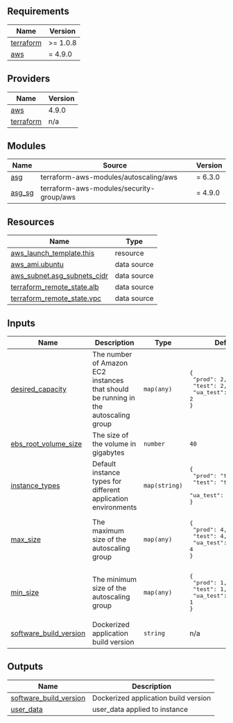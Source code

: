 <!-- BEGIN_TF_DOCS -->
## Requirements

| Name | Version |
|------|---------|
| <a name="requirement_terraform"></a> [terraform](#requirement\_terraform) | >= 1.0.8 |
| <a name="requirement_aws"></a> [aws](#requirement\_aws) | = 4.9.0 |

## Providers

| Name | Version |
|------|---------|
| <a name="provider_aws"></a> [aws](#provider\_aws) | 4.9.0 |
| <a name="provider_terraform"></a> [terraform](#provider\_terraform) | n/a |

## Modules

| Name | Source | Version |
|------|--------|---------|
| <a name="module_asg"></a> [asg](#module\_asg) | terraform-aws-modules/autoscaling/aws | = 6.3.0 |
| <a name="module_asg_sg"></a> [asg\_sg](#module\_asg\_sg) | terraform-aws-modules/security-group/aws | = 4.9.0 |

## Resources

| Name | Type |
|------|------|
| [aws_launch_template.this](https://registry.terraform.io/providers/hashicorp/aws/4.9.0/docs/resources/launch_template) | resource |
| [aws_ami.ubuntu](https://registry.terraform.io/providers/hashicorp/aws/4.9.0/docs/data-sources/ami) | data source |
| [aws_subnet.asg_subnets_cidr](https://registry.terraform.io/providers/hashicorp/aws/4.9.0/docs/data-sources/subnet) | data source |
| [terraform_remote_state.alb](https://registry.terraform.io/providers/hashicorp/terraform/latest/docs/data-sources/remote_state) | data source |
| [terraform_remote_state.vpc](https://registry.terraform.io/providers/hashicorp/terraform/latest/docs/data-sources/remote_state) | data source |

## Inputs

| Name | Description | Type | Default | Required |
|------|-------------|------|---------|:--------:|
| <a name="input_desired_capacity"></a> [desired\_capacity](#input\_desired\_capacity) | The number of Amazon EC2 instances that should be running in the autoscaling group | `map(any)` | <pre>{<br>  "prod": 2,<br>  "test": 2,<br>  "ua_test": 2<br>}</pre> | no |
| <a name="input_ebs_root_volume_size"></a> [ebs\_root\_volume\_size](#input\_ebs\_root\_volume\_size) | The size of the volume in gigabytes | `number` | `40` | no |
| <a name="input_instance_types"></a> [instance\_types](#input\_instance\_types) | Default instance types for different application environments | `map(string)` | <pre>{<br>  "prod": "t3a.small",<br>  "test": "t3a.small",<br>  "ua_test": "t3a.small"<br>}</pre> | no |
| <a name="input_max_size"></a> [max\_size](#input\_max\_size) | The maximum size of the autoscaling group | `map(any)` | <pre>{<br>  "prod": 4,<br>  "test": 4,<br>  "ua_test": 4<br>}</pre> | no |
| <a name="input_min_size"></a> [min\_size](#input\_min\_size) | The minimum size of the autoscaling group | `map(any)` | <pre>{<br>  "prod": 1,<br>  "test": 1,<br>  "ua_test": 1<br>}</pre> | no |
| <a name="input_software_build_version"></a> [software\_build\_version](#input\_software\_build\_version) | Dockerized application build version | `string` | n/a | yes |

## Outputs

| Name | Description |
|------|-------------|
| <a name="output_software_build_version"></a> [software\_build\_version](#output\_software\_build\_version) | Dockerized application build version |
| <a name="output_user_data"></a> [user\_data](#output\_user\_data) | user\_data applied to instance |
<!-- END_TF_DOCS -->
